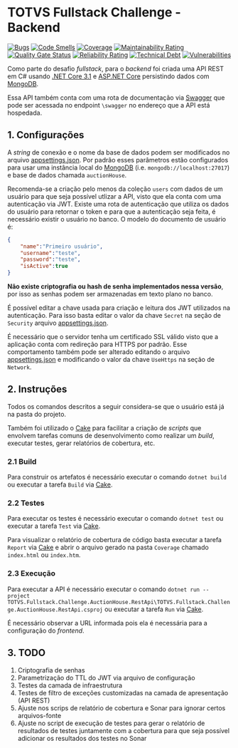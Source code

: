 # TOTVS Fullstack Challenge - Backend

[![Bugs](https://sonarcloud.io/api/project_badges/measure?project=jpmoura_TotvsFullstackChalleng&metric=bugs)](https://sonarcloud.io/dashboard?id=jpmoura_TotvsFullstackChalleng)
[![Code Smells](https://sonarcloud.io/api/project_badges/measure?project=jpmoura_TotvsFullstackChalleng&metric=code_smells)](https://sonarcloud.io/dashboard?id=jpmoura_TotvsFullstackChalleng)
[![Coverage](https://sonarcloud.io/api/project_badges/measure?project=jpmoura_TotvsFullstackChalleng&metric=coverage)](https://sonarcloud.io/dashboard?id=jpmoura_TotvsFullstackChalleng)
[![Maintainability Rating](https://sonarcloud.io/api/project_badges/measure?project=jpmoura_TotvsFullstackChalleng&metric=sqale_rating)](https://sonarcloud.io/dashboard?id=jpmoura_TotvsFullstackChalleng)
[![Quality Gate Status](https://sonarcloud.io/api/project_badges/measure?project=jpmoura_TotvsFullstackChalleng&metric=alert_status)](https://sonarcloud.io/dashboard?id=jpmoura_TotvsFullstackChalleng)
[![Reliability Rating](https://sonarcloud.io/api/project_badges/measure?project=jpmoura_TotvsFullstackChalleng&metric=reliability_rating)](https://sonarcloud.io/dashboard?id=jpmoura_TotvsFullstackChalleng)
[![Technical Debt](https://sonarcloud.io/api/project_badges/measure?project=jpmoura_TotvsFullstackChalleng&metric=sqale_index)](https://sonarcloud.io/dashboard?id=jpmoura_TotvsFullstackChalleng)
[![Vulnerabilities](https://sonarcloud.io/api/project_badges/measure?project=jpmoura_TotvsFullstackChalleng&metric=vulnerabilities)](https://sonarcloud.io/dashboard?id=jpmoura_TotvsFullstackChalleng)

Como parte do desafio _fullstack_, para o _backend_ foi criada uma API REST em C# usando [.NET Core 3.1](https://docs.microsoft.com/en-us/dotnet/core/whats-new/dotnet-core-3-1) e [ASP.NET Core](https://docs.microsoft.com/en-us/aspnet/core/?view=aspnetcore-3.1) persistindo dados com [MongoDB](https://www.mongodb.com/).

Essa API também conta com uma rota de documentação via [Swagger](https://swagger.io/) que pode ser acessada no endpoint `\swagger` no endereço que a API está hospedada.

## 1. Configurações

A _string_ de conexão e o nome da base de dados podem ser modificados no arquivo [appsettings.json](TOTVS.Fullstack.Challenge.AuctionHouse.RestApi\appsettings.json). Por padrão esses parâmetros estão configurados para usar uma instância local do [MongoDB](https://www.mongodb.com/) (i.e. `mongodb://localhost:27017`) e base de dados chamada `auctionHouse`.

Recomenda-se a criação pelo menos da coleção `users` com dados de um usuário para que seja possível utlizar a API, visto que ela conta com uma autenticação via JWT. Existe uma rota de autenticação que utiliza os dados do usuário para retornar o token e para que a autenticação seja feita, é necessário existir o usuário no banco. O modelo do documento de usuário é:

```json
{
    "name":"Primeiro usuário",
    "username":"teste",
    "password":"teste",
    "isActive":true
}
```

**Não existe criptografia ou hash de senha implementados nessa versão**, por isso as senhas podem ser armazenadas em texto plano no banco.

É possível editar a chave usada para criação e leitura dos JWT utilizados na autenticação. Para isso basta editar o valor da chave `Secret` na seção de `Security` arquivo [appsettings.json](TOTVS.Fullstack.Challenge.AuctionHouse.RestApi\appsettings.json).

É necessário que o servidor tenha um certificado SSL válido visto que a aplicação conta com redireção para HTTPS por padrão. Esse comportamento também pode ser alterado editando o arquivo [appsettings.json](TOTVS.Fullstack.Challenge.AuctionHouse.RestApi\appsettings.json) e modificando o valor da chave `UseHttps` na seção de `Network`.

## 2. Instruções

Todos os comandos descritos a seguir considera-se que o usuário está já na pasta do projeto.

Também foi utilizado o [Cake](https://cakebuild.net/) para facilitar a criação de _scripts_ que envolvem tarefas comuns de desenvolvimento como realizar um _build_, executar testes, gerar relatórios de cobertura, etc.

### 2.1 Build

Para construir os artefatos é necessário executar o comando `dotnet build` ou executar a tarefa `Build` via [Cake](https://cakebuild.net/).

### 2.2 Testes

Para executar os testes é necessário executar o comando `dotnet test` ou executar a tarefa `Test` via [Cake](https://cakebuild.net/).

Para visualizar o relatório de cobertura de código basta executar a tarefa `Report` via [Cake](https://cakebuild.net/) e abrir o arquivo gerado na pasta `Coverage` chamado `index.html` ou `index.htm`.

### 2.3 Execução

Para executar a API é necessário executar o comando `dotnet run --project TOTVS.Fullstack.Challenge.AuctionHouse.RestApi\TOTVS.Fullstack.Challenge.AuctionHouse.RestApi.csproj` ou executar a tarefa `Run` via [Cake](https://cakebuild.net/).

É necessário observar a URL informada pois ela é necessária para a configuração do _frontend_.

## 3. TODO

1. Criptografia de senhas
2. Parametrização do TTL do JWT via arquivo de configuração
3. Testes da camada de infraestrutura
4. Testes de filtro de exceções customizadas na camada de apresentação (API REST)
5. Ajuste nos scrips de relatório de cobertura e Sonar para ignorar certos arquivos-fonte
6. Ajuste no script de execução de testes para gerar o relatório de resultados de testes juntamente com a cobertura para que seja possível adicionar os resultados dos testes no Sonar
